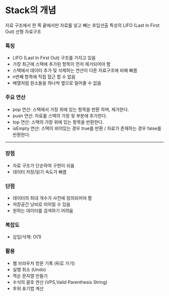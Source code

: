# Stack의 개념

자료 구조에서 한 쪽 끝에서만 자료를 넣고 빼는 후입선출 특성의 LIFO (Last In First Out) 선형  자료구조

### 특징
* LIFO (Last In First Out) 구조를 가지고 있음
* 가장 최근에 스택에 추가된 항목이 먼저 제거되어야 함
* 스택에서 데이터 추가 및 삭제하는 연산이 다른 자료구조에 비해 빠름
* n번째 항목에 직접 접근 할 수 없음
* 배열처럼 원소들을 하나씩 옆으로 밀어줄 수 없음

### 주요 연산 
* pop 연산: 스택에서 가장 위에 있는 항목을 반환 하며, 제거한다.
* push 연산: 자료를 스택의 가장 윗 부분에 추가한다.
* top 연산: 스택의 가장 위에 있는 항목을 반환한다.
* isEmpty 연산: 스택이 비어있는 경우 true를 반환 / 자료가 존재하는 경우 false를 반환한다.

---

### 장점
* 자료 구조가 단순하여 구현이 쉬움
* 데이터 저장/읽기 속도가 빠름

### 단점
* 데이터의 최대 개수가 사전에 정의되어야 함
* 저장공간 낭비로 이어질 수 있음
* 원하는 데이터를 검색하기 어려움

### 복잡도
* 삽입/삭제: O(1)

### 활용

* 웹 브라우저 방문 기록 (뒤로 가기)
* 실행 취소 (Undo)
* 역순 문자열 만들기
* 수식의 괄호 연산 (VPS,Valid Parenthesis String)
* 후위 표기법 계산
